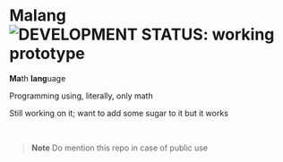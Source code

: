 # Malang &nbsp; ![DEVELOPMENT STATUS: working prototype](https://badgen.net/badge/DEVELOPMENT%20STATUS/working%20prototype/orange)
<b>Ma</b>th <b>lang</b>uage

Programming using, literally, only math

Still working on it;
want to add some sugar to it but it works

<br>

> **Note** 
> Do mention this repo in case of public use
